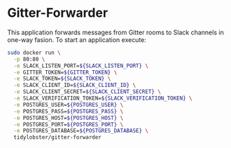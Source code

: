 # Gitter-Forwarder

This application forwards messages from Gitter rooms to Slack channels in one-way fasion. To start an application execute: 

```bash
sudo docker run \
  -p 80:80 \
  -e SLACK_LISTEN_PORT=${SLACK_LISTEN_PORT} \
  -e GITTER_TOKEN=${GITTER_TOKEN} \
  -e SLACK_TOKEN=${SLACK_TOKEN} \
  -e SLACK_CLIENT_ID=${SLACK_CLIENT_ID} \
  -e SLACK_CLIENT_SECRET=${SLACK_CLIENT_SECRET} \
  -e SLACK_VERIFICATION_TOKEN=${SLACK_VERIFICATION_TOKEN} \
  -e POSTGRES_USER=${POSTGRES_USER} \
  -e POSTGRES_PASS=${POSTGRES_PASS} \
  -e POSTGRES_HOST=${POSTGRES_HOST} \
  -e POSTGRES_PORT=${POSTGRES_PORT} \
  -e POSTGRES_DATABASE=${POSTGRES_DATABASE} \
  tidylobster/gitter-forwarder
```